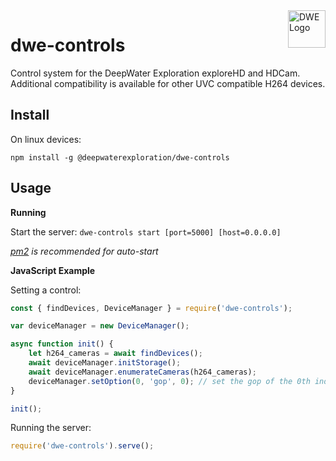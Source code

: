 <a href="https://exploredeepwater.com/">
    <img src="https://docs.exploredeepwater.com/_static/dwe_transparent.png" alt="DWE Logo" title="DeepWater Exploration" align="right" height="60" />
</a>

# dwe-controls

Control system for the DeepWater Exploration exploreHD and HDCam. Additional compatibility is available for other UVC compatible H264 devices.

## Install

On linux devices:

`npm install -g @deepwaterexploration/dwe-controls`

## Usage

**Running**

Start the server: `dwe-controls start [port=5000] [host=0.0.0.0]`

*[pm2](https://www.npmjs.com/package/pm2) is recommended for auto-start*

**JavaScript Example**

Setting a control:
```js
const { findDevices, DeviceManager } = require('dwe-controls');

var deviceManager = new DeviceManager();

async function init() {
    let h264_cameras = await findDevices();
    await deviceManager.initStorage();
    await deviceManager.enumerateCameras(h264_cameras);
    deviceManager.setOption(0, 'gop', 0); // set the gop of the 0th indexed camera to 0
}

init();
```

Running the server:
```js
require('dwe-controls').serve();
```
